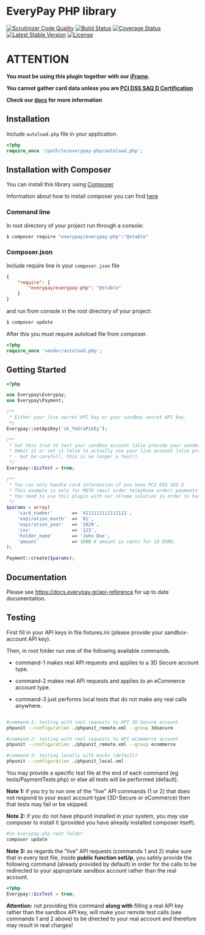 # EveryPay PHP library
[![Scrutinizer Code Quality](https://scrutinizer-ci.com/g/everypay/everypay-php/badges/quality-score.png?b=master)](https://scrutinizer-ci.com/g/everypay/everypay-php/?branch=master) [![Build Status](https://travis-ci.org/everypay/everypay-php.svg)](https://travis-ci.org/everypay/everypay-php?branch=master) [![Coverage Status](https://coveralls.io/repos/everypay/everypay-php/badge.svg?branch=master&service=github)](https://coveralls.io/github/everypay/everypay-php?branch=master) [![Latest Stable Version](https://poser.pugx.org/everypay/everypay-php/v/stable)](https://packagist.org/packages/everypay/everypay-php) [![License](https://poser.pugx.org/everypay/everypay-php/license)](https://packagist.org/packages/everypay/everypay-php)

# ATTENTION
**You must be using this plugin together with our [iFrame](https://docs.everypay.gr/accept-payments/payform/).**

**You cannot gather card data unless you are [PCI DSS SAQ D Certification](https://www.pcisecuritystandards.org/documents/SAQ_D_v3_Merchant.pdf)**

**Check our [docs](https://docs.everypay.gr/) for more information**

## Installation

Include `autoload.php` file in your application.
```php
<?php
require_once '/path/to/everypay-php/autoload.php';
```

## Installation with Composer
You can install this library using [Composer](http://getcomposer.org)

Information about how to install composer you can find [here](https://getcomposer.org/doc/00-intro.md) 

### Command line
In root directory of your project run through a console:
```bash
$ composer require "everypay/everypay-php":"@stable"
```
### Composer.json
Include require line in your ```composer.json``` file
```json
{
	"require": {
    	"everypay/everypay-php": "@stable"
    }
}
```
and run from console in the root directory of your project:
```bash
$ composer update
```

After this you must require autoload file from composer.
```php
<?php
require_once 'vendor/autoload.php';
```

## Getting Started

```php
<?php

use Everypay\Everypay;
use Everypay\Payment;

/**
 * Either your live secret API key or your sandbox secret API key.
 */
Everypay::setApiKey('sk_YoUraPikEy');

/** 
 * Set this true to test your sandbox account (also provide your sandbox secret API key above).
 * Ommit it or set it false to actually use your live account (also provide your live secret API key above 
 * - but be carefull, this is no longer a test!).
 */
Everypay::$isTest = true;

/**
 * You can only handle card information if you have PCI DSS SEQ D
 * This example is only for MOTO (mail order telephone order) payments
 * You need to use this plugin with our iFrame solution in order to handle card data
 */
$params = array(
    'card_number'       => '4111111111111111',
    'expiration_month'  => '01',
    'expiration_year'   => '2020',
    'cvv'               => '123',
	'holder_name'       => 'John Doe',
    'amount'            => 1000 # amount in cents for 10 EURO.
);

Payment::create($params);

```

## Documentation

Please see https://docs.everypay.gr/api-reference for up to date documentation.

## Testing

First fill in your API keys in file fixtures.ini (please provide your sandbox-account API key).

Then, in root folder run one of the following available commands.

* command-1 makes real API requests and applies to a 3D Secure account type.

* command-2 makes real API requests and applies to an eCommerce account type.

* command-3 just performs local tests that do not make any real calls anywhere.

```bash

#command-1: testing with real requests to API 3D-Secure account
phpunit --configuration ./phpunit_remote.xml --group 3dsecure

#command-2: testing with real requests to API eCommerce account
phpunit --configuration ./phpunit_remote.xml --group ecommerce

#command-3: testing locally with mocks (default)
phpunit --configuration ./phpunit_local.xml
```

You may provide a specific test file at the end of each command (eg tests/PaymentTests.php) or else all tests will be performed (default).

**Note 1:** if you try to run one of the "live" API commands (1 or 2) that does not respond to your exact account type (3D-Secure or eCommerce) then that tests may fail or be skipped.

**Note 2:** if you do not have phpunit installed in your system, you may use composer to install it (provided you have already installed composer itself).

```bash
#in everypay-php root folder
composer update
```

**Note 3:** as regards the "live" API requests (commands 1 and 2) make sure that in every test file, inside **public function setUp**, you safely provide the following command (already provided  by default) in order for the calls to be redirected to your appropriate sandbox account rather than the real account.

```php
<?php
Everypay::$isTest = true;
```

**Attention:** not providing this command **along with** filling a real API key rather than  the sandbox API key, will make your remote test calls (see commands 1 and 2 above) to be directed to your real account and therefore may result in real charges!
